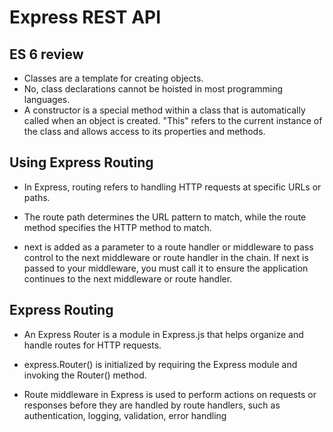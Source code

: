 # Express REST API
## ES 6 review

- Classes are a template for creating objects.
- No, class declarations cannot be hoisted in most programming languages.
- A constructor is a special method within a class that is automatically called when an object is created. "This" refers to the current instance of the class and allows access to its properties and methods.
## Using Express Routing
- In Express, routing refers to handling HTTP requests at specific URLs or paths.

- The route path determines the URL pattern to match, while the route method specifies the HTTP method to match.

- next is added as a parameter to a route handler or middleware to pass control to the next middleware or route handler in the chain. If next is passed to your middleware, you must call it to ensure the application continues to the next middleware or route handler.
 ## Express Routing
- An Express Router is a module in Express.js that helps organize and handle routes for HTTP requests.

- express.Router() is initialized by requiring the Express module and invoking the Router() method.
- Route middleware in Express is used to perform actions on requests or responses before they are handled by route handlers, such as authentication, logging, validation, error handling